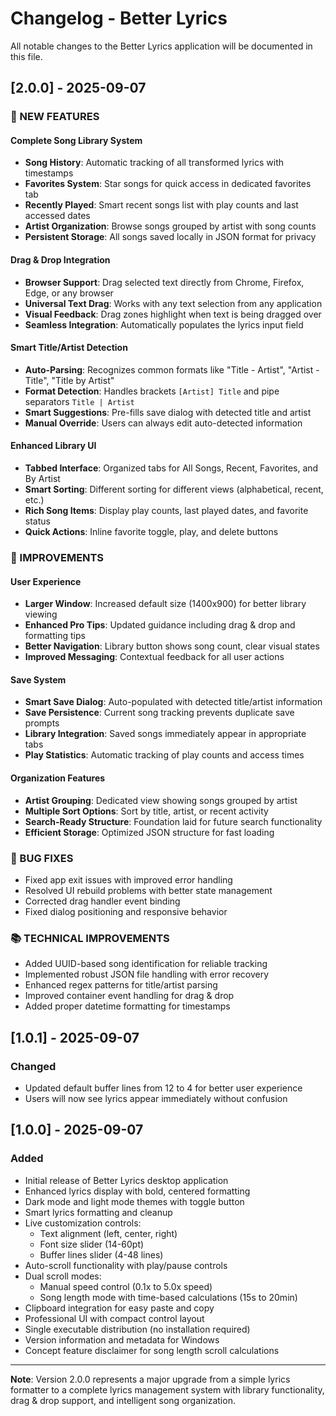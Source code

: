 # Changelog - Better Lyrics

All notable changes to the Better Lyrics application will be documented in this file.

## [2.0.0] - 2025-09-07

### 🎵 NEW FEATURES

#### Complete Song Library System
- **Song History**: Automatic tracking of all transformed lyrics with timestamps
- **Favorites System**: Star songs for quick access in dedicated favorites tab
- **Recently Played**: Smart recent songs list with play counts and last accessed dates
- **Artist Organization**: Browse songs grouped by artist with song counts
- **Persistent Storage**: All songs saved locally in JSON format for privacy

#### Drag & Drop Integration  
- **Browser Support**: Drag selected text directly from Chrome, Firefox, Edge, or any browser
- **Universal Text Drag**: Works with any text selection from any application
- **Visual Feedback**: Drag zones highlight when text is being dragged over
- **Seamless Integration**: Automatically populates the lyrics input field

#### Smart Title/Artist Detection
- **Auto-Parsing**: Recognizes common formats like "Title - Artist", "Artist - Title", "Title by Artist"
- **Format Detection**: Handles brackets `[Artist] Title` and pipe separators `Title | Artist`
- **Smart Suggestions**: Pre-fills save dialog with detected title and artist
- **Manual Override**: Users can always edit auto-detected information

#### Enhanced Library UI
- **Tabbed Interface**: Organized tabs for All Songs, Recent, Favorites, and By Artist
- **Smart Sorting**: Different sorting for different views (alphabetical, recent, etc.)
- **Rich Song Items**: Display play counts, last played dates, and favorite status
- **Quick Actions**: Inline favorite toggle, play, and delete buttons

### 🔧 IMPROVEMENTS

#### User Experience
- **Larger Window**: Increased default size (1400x900) for better library viewing
- **Enhanced Pro Tips**: Updated guidance including drag & drop and formatting tips
- **Better Navigation**: Library button shows song count, clear visual states
- **Improved Messaging**: Contextual feedback for all user actions

#### Save System
- **Smart Save Dialog**: Auto-populated with detected title/artist information
- **Save Persistence**: Current song tracking prevents duplicate save prompts  
- **Library Integration**: Saved songs immediately appear in appropriate tabs
- **Play Statistics**: Automatic tracking of play counts and access times

#### Organization Features
- **Artist Grouping**: Dedicated view showing songs grouped by artist
- **Multiple Sort Options**: Sort by title, artist, or recent activity
- **Search-Ready Structure**: Foundation laid for future search functionality
- **Efficient Storage**: Optimized JSON structure for fast loading

### 🐛 BUG FIXES
- Fixed app exit issues with improved error handling
- Resolved UI rebuild problems with better state management
- Corrected drag handler event binding
- Fixed dialog positioning and responsive behavior

### 📚 TECHNICAL IMPROVEMENTS
- Added UUID-based song identification for reliable tracking
- Implemented robust JSON file handling with error recovery
- Enhanced regex patterns for title/artist parsing
- Improved container event handling for drag & drop
- Added proper datetime formatting for timestamps

## [1.0.1] - 2025-09-07

### Changed
- Updated default buffer lines from 12 to 4 for better user experience
- Users will now see lyrics appear immediately without confusion

## [1.0.0] - 2025-09-07

### Added
- Initial release of Better Lyrics desktop application
- Enhanced lyrics display with bold, centered formatting
- Dark mode and light mode themes with toggle button
- Smart lyrics formatting and cleanup
- Live customization controls:
  - Text alignment (left, center, right)
  - Font size slider (14-60pt)
  - Buffer lines slider (4-48 lines)
- Auto-scroll functionality with play/pause controls
- Dual scroll modes:
  - Manual speed control (0.1x to 5.0x speed)
  - Song length mode with time-based calculations (15s to 20min)
- Clipboard integration for easy paste and copy
- Professional UI with compact control layout
- Single executable distribution (no installation required)
- Version information and metadata for Windows
- Concept feature disclaimer for song length scroll calculations

---

**Note**: Version 2.0.0 represents a major upgrade from a simple lyrics formatter to a complete lyrics management system with library functionality, drag & drop support, and intelligent song organization.

